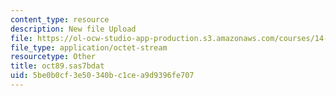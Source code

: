 ```yaml
---
content_type: resource
description: New file Upload
file: https://ol-ocw-studio-app-production.s3.amazonaws.com/courses/14-32-econometrics-spring-2007/5be0b0cf3e50340bc1cea9d9396fe707_oct89.sas7bdat
file_type: application/octet-stream
resourcetype: Other
title: oct89.sas7bdat
uid: 5be0b0cf-3e50-340b-c1ce-a9d9396fe707
---
```


